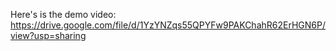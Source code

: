Here's is the demo video: https://drive.google.com/file/d/1YzYNZqs55QPYFw9PAKChahR62ErHGN6P/view?usp=sharing
